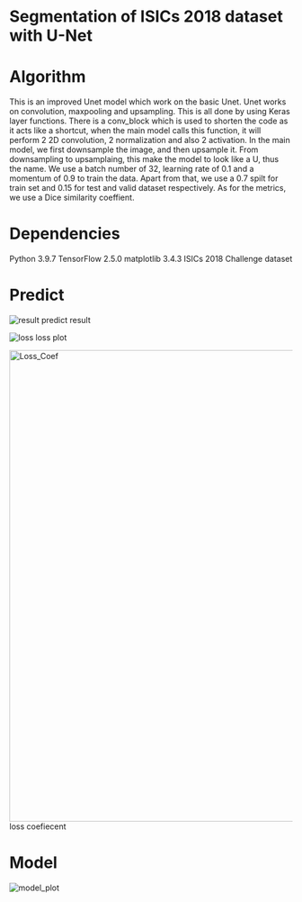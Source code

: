 # Segmentation of ISICs 2018 dataset with U-Net

# Algorithm
This is an improved Unet model which work on the basic Unet. Unet works on convolution, maxpooling and upsampling. This is all done by using Keras layer functions. There is a conv_block which is used to shorten the code as it acts like a shortcut, when the main model calls this function, it will perform 2 2D convolution, 2 normalization and also 2 activation. In the main model, we first downsample the image, and then upsample it. From downsampling to upsamplaing, this make the model to look like a U, thus the name. We use a batch number of 32, learning rate of 0.1 and a momentum of 0.9 to train the data. 
Apart from that, we use a 0.7 spilt for train set and 0.15 for test and valid dataset respectively. As for the metrics, we use a Dice similarity coeffient.

# Dependencies
Python 3.9.7
TensorFlow 2.5.0
matplotlib 3.4.3
ISICs 2018 Challenge dataset

# Predict

![result](https://user-images.githubusercontent.com/56865527/197188339-b8a68342-88e8-424b-b529-72d9d1c105b1.png)
predict result

![loss](https://user-images.githubusercontent.com/56865527/197188394-5d42743b-ea11-4fd4-a21f-84208e60b6d1.png)
loss plot

<img width="838" alt="Loss_Coef" src="https://user-images.githubusercontent.com/56865527/197188975-8c44a614-f30c-46c7-9c61-698e1e98ca61.png">
loss coefiecent

# Model 
![model_plot](https://user-images.githubusercontent.com/56865527/197185218-dc1c81a0-1914-4328-955b-2c0e610299ec.png)


